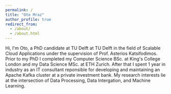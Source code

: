 ```yaml
---
permalink: /
title: "Oto Mraz"
author_profile: true
redirect_from: 
  - /about/
  - /about.html
---
```


Hi, I'm Oto, a PhD candidate at TU Delft at TU Delft in the field of Scalable Cloud Applications under the supervision of Prof. Asterios Katsifodimos. Prior to my PhD I completed my Computer Science BSc. at King's College London and my Data Science MSc. at ETH Zurich. After that I spent 1 year in industry as an IT consultant reponsible for developing and maintaining an Apache Kafka cluster at a private investment bank. My research interests lie at the intersection of Data Processing, Data Intergation, and Machine Learning.
